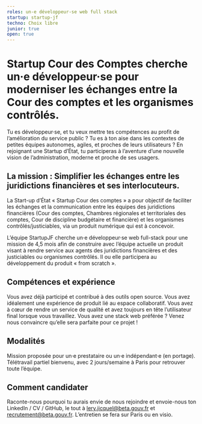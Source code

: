 ```yaml
---
roles: un-e développeur-se web full stack
startup: startup-jf
techno: Choix libre
junior: true
open: true
---
```

# Startup Cour des Comptes cherche un·e développeur·se pour moderniser les échanges entre la Cour des comptes et les organismes contrôlés.

Tu es développeur·se, et tu veux mettre tes compétences au profit de l’amélioration du service public ? Tu es à ton aise dans les contextes de petites équipes autonomes, agiles, et proches de leurs utilisateurs ? En rejoignant une Startup d’État, tu participeras à l’aventure d’une nouvelle vision de l’administration, moderne et proche de ses usagers.

## La mission : Simplifier les échanges entre les juridictions financières et ses interlocuteurs.

La Start-up d’État « Startup Cour des comptes » a pour objectif de faciliter les échanges et la communication entre les équipes des juridictions financières (Cour des comptes, Chambres régionales et territoriales des comptes, Cour de discipline budgétaire et financière) et les organismes contrôlés/justiciables, via un produit numérique qui est à concevoir.

L’équipe StartupJF cherche un·e développeur·se web full-stack pour une mission de 4,5 mois afin de construire avec l’équipe actuelle un produit visant à rendre service aux agents des juridictions financières et des justiciables ou organismes contrôlés. Il ou elle participera au développement du produit « from scratch ».

## Compétences et expérience
Vous avez déjà participé et contribué à des outils open source.
Vous avez idéalement une expérience de produit lié au espace collaboratif.
Vous avez à cœur de rendre un service de qualité et avez toujours en tête l’utilisateur final lorsque vous travaillez.
Vous avez une stack web préférée ? Venez nous convaincre qu’elle sera parfaite pour ce projet !

## Modalités
Mission proposée pour un·e prestataire ou un·e indépendant·e (en portage).
Télétravail partiel bienvenu, avec 2 jours/semaine à Paris pour retrouver toute l’équipe.

## Comment candidater
Raconte-nous pourquoi tu aurais envie de nous rejoindre et envoie-nous ton LinkedIn / CV / GitHub, le tout à lery.jicquel@beta.gouv.fr et recrutement@beta.gouv.fr.
L’entretien se fera sur Paris ou en visio.
